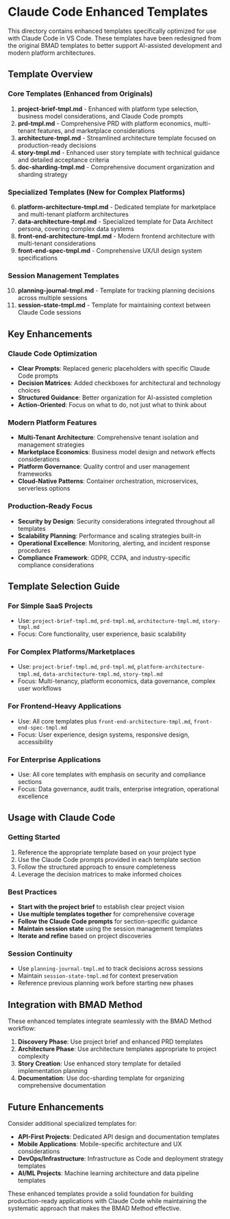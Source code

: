 # Claude Code Enhanced Templates

This directory contains enhanced templates specifically optimized for use with Claude Code in VS Code. These templates have been redesigned from the original BMAD templates to better support AI-assisted development and modern platform architectures.

## Template Overview

### Core Templates (Enhanced from Originals)

1. **project-brief-tmpl.md** - Enhanced with platform type selection, business model considerations, and Claude Code prompts
2. **prd-tmpl.md** - Comprehensive PRD with platform economics, multi-tenant features, and marketplace considerations
3. **architecture-tmpl.md** - Streamlined architecture template focused on production-ready decisions
4. **story-tmpl.md** - Enhanced user story template with technical guidance and detailed acceptance criteria
5. **doc-sharding-tmpl.md** - Comprehensive document organization and sharding strategy

### Specialized Templates (New for Complex Platforms)

6. **platform-architecture-tmpl.md** - Dedicated template for marketplace and multi-tenant platform architectures
7. **data-architecture-tmpl.md** - Specialized template for Data Architect persona, covering complex data systems
8. **front-end-architecture-tmpl.md** - Modern frontend architecture with multi-tenant considerations
9. **front-end-spec-tmpl.md** - Comprehensive UX/UI design system specifications

### Session Management Templates

10. **planning-journal-tmpl.md** - Template for tracking planning decisions across multiple sessions
11. **session-state-tmpl.md** - Template for maintaining context between Claude Code sessions

## Key Enhancements

### Claude Code Optimization
- **Clear Prompts**: Replaced generic placeholders with specific Claude Code prompts
- **Decision Matrices**: Added checkboxes for architectural and technology choices
- **Structured Guidance**: Better organization for AI-assisted completion
- **Action-Oriented**: Focus on what to do, not just what to think about

### Modern Platform Features
- **Multi-Tenant Architecture**: Comprehensive tenant isolation and management strategies
- **Marketplace Economics**: Business model design and network effects considerations
- **Platform Governance**: Quality control and user management frameworks
- **Cloud-Native Patterns**: Container orchestration, microservices, serverless options

### Production-Ready Focus
- **Security by Design**: Security considerations integrated throughout all templates
- **Scalability Planning**: Performance and scaling strategies built-in
- **Operational Excellence**: Monitoring, alerting, and incident response procedures
- **Compliance Framework**: GDPR, CCPA, and industry-specific compliance considerations

## Template Selection Guide

### For Simple SaaS Projects
- Use: `project-brief-tmpl.md`, `prd-tmpl.md`, `architecture-tmpl.md`, `story-tmpl.md`
- Focus: Core functionality, user experience, basic scalability

### For Complex Platforms/Marketplaces
- Use: `project-brief-tmpl.md`, `prd-tmpl.md`, `platform-architecture-tmpl.md`, `data-architecture-tmpl.md`, `story-tmpl.md`
- Focus: Multi-tenancy, platform economics, data governance, complex user workflows

### For Frontend-Heavy Applications
- Use: All core templates plus `front-end-architecture-tmpl.md`, `front-end-spec-tmpl.md`
- Focus: User experience, design systems, responsive design, accessibility

### For Enterprise Applications
- Use: All core templates with emphasis on security and compliance sections
- Focus: Data governance, audit trails, enterprise integration, operational excellence

## Usage with Claude Code

### Getting Started
1. Reference the appropriate template based on your project type
2. Use the Claude Code prompts provided in each template section
3. Follow the structured approach to ensure completeness
4. Leverage the decision matrices to make informed choices

### Best Practices
- **Start with the project brief** to establish clear project vision
- **Use multiple templates together** for comprehensive coverage
- **Follow the Claude Code prompts** for section-specific guidance
- **Maintain session state** using the session management templates
- **Iterate and refine** based on project discoveries

### Session Continuity
- Use `planning-journal-tmpl.md` to track decisions across sessions
- Maintain `session-state-tmpl.md` for context preservation
- Reference previous planning work before starting new phases

## Integration with BMAD Method

These enhanced templates integrate seamlessly with the BMAD Method workflow:

1. **Discovery Phase**: Use project brief and enhanced PRD templates
2. **Architecture Phase**: Use architecture templates appropriate to project complexity
3. **Story Creation**: Use enhanced story template for detailed implementation planning
4. **Documentation**: Use doc-sharding template for organizing comprehensive documentation

## Future Enhancements

Consider additional specialized templates for:
- **API-First Projects**: Dedicated API design and documentation templates
- **Mobile Applications**: Mobile-specific architecture and UX considerations
- **DevOps/Infrastructure**: Infrastructure as Code and deployment strategy templates
- **AI/ML Projects**: Machine learning architecture and data pipeline templates

These enhanced templates provide a solid foundation for building production-ready applications with Claude Code while maintaining the systematic approach that makes the BMAD Method effective.